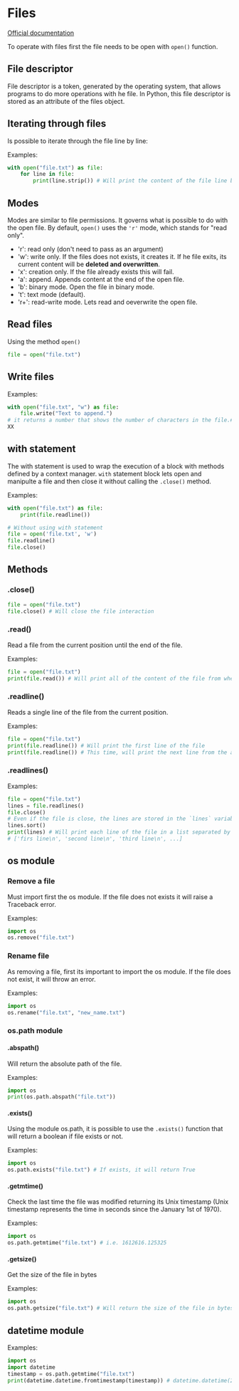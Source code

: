 # Files

[Official documentation](https://docs.python.org/3/library/functions.html#open)

To operate with files first the file needs to be open with `open()` function.

## File descriptor

File descriptor is a token, generated by the operating system, that allows programs to do more operations with he file.
In Python, this file descriptor is stored as an attribute of the files object.

## Iterating through files

Is possible to iterate through the file line by line:

Examples:

```python
with open("file.txt") as file:
    for line in file:
        print(line.strip()) # Will print the content of the file line by line erasing the tabs and empty lines.
```

## Modes

Modes are similar to file permissions. It governs what is possible to do with the open file.
By default, `open()` uses the `'r'` mode, which stands for "read only".

- 'r': read only (don't need to pass as an argument)
- 'w': write only. If the files does not exists, it creates it. If he file exits, its current content will be **deleted and overwritten**.
- 'x': creation only. If the file already exists this will fail.
- 'a': append. Appends content at the end of the open file.
- 'b': binary mode. Open the file in binary mode.
- 't': text mode (default).
- 'r+': read-write mode. Lets read and oeverwrite the open file.

## Read files

Using the method `open()`

```python
file = open("file.txt")
```

## Write files

Examples:

```python
with open("file.txt", "w") as file:
    file.write("Text to append.")
# it returns a number that shows the number of characters in the file.#
XX
```

## with statement

The with statement is used to wrap the execution of a block with methods defined by a context manager.
`with` statement block lets open and manipulte a file and then close it without calling the `.close()` method.

Examples:

```python
with open("file.txt") as file:
    print(file.readline())

# Without using with statement
file = open('file.txt', 'w')
file.readline()
file.close()
```

## Methods

### .close()

```python
file = open("file.txt")
file.close() # Will close the file interaction
```

### .read()

Read a file from the current position until the end of the file.

Examples:

```python
file = open("file.txt")
print(file.read()) # Will print all of the content of the file from where the .read() method is actually on. In this case, from the start of the file.
```

### .readline()

Reads a single line of the file from the current position.

Examples:

```python
file = open("file.txt")
print(file.readline()) # Will print the first line of the file
print(file.readline()) # This time, will print the next line from the above of the file
```

### .readlines()

Examples:

```python
file = open("file.txt")
lines = file.readlines()
file.close()
# Even if the file is close, the lines are stored in the `lines` variable
lines.sort()
print(lines) # Will print each line of the file in a list separated by commas
# ['firs line\n', 'second line\n', 'third line\n', ...]
```

## os module

### Remove a file

Must import first the os module. If the file does not exists it will raise a Traceback error.

Examples:

```python
import os
os.remove("file.txt")
```

### Rename file

As removing a file, first its important to import the os module. If the file does not exist, it will throw an error.

Examples:

```python
import os
os.rename("file.txt", "new_name.txt")
```

### os.path module

#### .abspath()

Will return the absolute path of the file.

Examples:

```python
import os
print(os.path.abspath("file.txt"))
```

#### .exists()

Using the module os.path, it is possible to use the `.exists()` function that will return a boolean if file exists or not.

Examples:

```python
import os
os.path.exists("file.txt") # If exists, it will return True
```

#### .getmtime()

Check the last time the file was modified returning its Unix timestamp (Unix timestamp represents the time in seconds since the January 1st of 1970).

Examples:

```python
import os
os.path.getmtime("file.txt") # i.e. 1612616.125325
```

#### .getsize()

Get the size of the file in bytes

Examples:

```python
import os
os.path.getsize("file.txt") # Will return the size of the file in bytes i.e. 92
```

## datetime module

Examples:

```python
import os
import datetime
timestamp = os.path.getmtime("file.txt")
print(datetime.datetime.fromtimestamp(timestamp)) # datetime.datetime(2023, 1, 6, 7, 2, 3, 899999)
```
